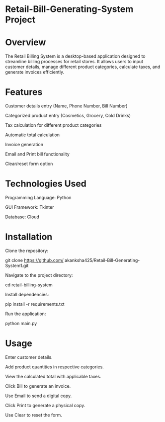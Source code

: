 # Retail-Bill-Generating-System Project
# Overview

The Retail Billing System is a desktop-based application designed to streamline billing processes for retail stores. It allows users to input customer details, manage different product categories, calculate taxes, and generate invoices efficiently.

# Features

Customer details entry (Name, Phone Number, Bill Number)

Categorized product entry (Cosmetics, Grocery, Cold Drinks)

Tax calculation for different product categories

Automatic total calculation

Invoice generation

Email and Print bill functionality

Clear/reset form option

# Technologies Used

Programming Language: Python

GUI Framework: Tkinter

Database: Cloud

# Installation

Clone the repository:

git clone https://github.com/
akanksha425/Retail-Bill-Generating-System1.git

Navigate to the project directory:

cd retail-billing-system

Install dependencies:

pip install -r requirements.txt

Run the application:

python main.py

# Usage

Enter customer details.

Add product quantities in respective categories.

View the calculated total with applicable taxes.

Click Bill to generate an invoice.

Use Email to send a digital copy.

Click Print to generate a physical copy.

Use Clear to reset the form.






